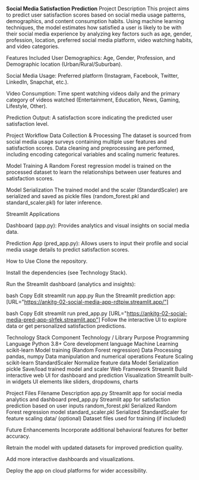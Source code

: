 **Social Media Satisfaction Prediction**
Project Description
This project aims to predict user satisfaction scores based on social media usage patterns, demographics, and content consumption habits. Using machine learning techniques, the model estimates how satisfied a user is likely to be with their social media experience by analyzing key factors such as age, gender, profession, location, preferred social media platform, video watching habits, and video categories.

Features Included
User Demographics: Age, Gender, Profession, and Demographic location (Urban/Rural/Suburban).

Social Media Usage: Preferred platform (Instagram, Facebook, Twitter, LinkedIn, Snapchat, etc.).

Video Consumption: Time spent watching videos daily and the primary category of videos watched (Entertainment, Education, News, Gaming, Lifestyle, Other).

Prediction Output: A satisfaction score indicating the predicted user satisfaction level.

Project Workflow
Data Collection & Processing
The dataset is sourced from social media usage surveys containing multiple user features and satisfaction scores. Data cleaning and preprocessing are performed, including encoding categorical variables and scaling numeric features.

Model Training
A Random Forest regression model is trained on the processed dataset to learn the relationships between user features and satisfaction scores.

Model Serialization
The trained model and the scaler (StandardScaler) are serialized and saved as pickle files (random_forest.pkl and standard_scaler.pkl) for later inference.

Streamlit Applications

Dashboard (app.py): Provides analytics and visual insights on social media data.

Prediction App (pred_app.py): Allows users to input their profile and social media usage details to predict satisfaction scores.

How to Use
Clone the repository.

Install the dependencies (see Technology Stack).

Run the Streamlit dashboard (analytics and insights):

bash
Copy
Edit
streamlit run app.py
Run the Streamlit prediction app:
[URL="https://ankitg-02-social-media-app-rdtpiw.streamlit.app/"]

bash
Copy
Edit
streamlit run pred_app.py
[URL="https://ankitg-02-social-media-pred-app-slrfek.streamlit.app"]
Follow the interactive UI to explore data or get personalized satisfaction predictions.

Technology Stack
Component	Technology / Library	Purpose
Programming Language	Python 3.8+	Core development language
Machine Learning	scikit-learn	Model training (Random Forest regression)
Data Processing	pandas, numpy	Data manipulation and numerical operations
Feature Scaling	scikit-learn StandardScaler	Normalize feature data
Model Serialization	pickle	Save/load trained model and scaler
Web Framework	Streamlit	Build interactive web UI for dashboard and prediction
Visualization	Streamlit built-in widgets	UI elements like sliders, dropdowns, charts

Project Files
Filename	Description
app.py	Streamlit app for social media analytics and dashboard
pred_app.py	Streamlit app for satisfaction prediction based on user inputs
random_forest.pkl	Serialized Random Forest regression model
standard_scaler.pkl	Serialized StandardScaler for feature scaling
data/ (optional)	Dataset files used for training (if included)

Future Enhancements
Incorporate additional behavioral features for better accuracy.

Retrain the model with updated datasets for improved prediction quality.

Add more interactive dashboards and visualizations.

Deploy the app on cloud platforms for wider accessibility.

